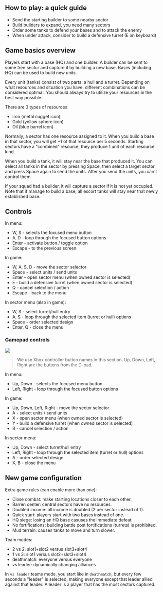 ## How to play: a quick guide

* Send the starting builder to some nearby sector
* Build builders to expand, you need many sectors
* Order some tanks to defend your bases and to attack the enemy
* When under attack, consider to build a defensive turret (E on keyboard)

## Game basics overview

Players start with a base (HQ) and one builder. A builder can be sent to some free
sector and capture it by building a new base. Bases (including HQ) can be used
to build new units.

Every unit (tanks) consist of two parts: a hull and a turret. Depending on what
resources and situation you have, different combinations can be considered optimal.
You should always try to utilize your resources in the best way possible.

There are 3 types of resources:

* Iron (metal nugget icon)
* Gold (yellow sphere icon)
* Oil (blue barrel icon)

Normally, a sector has one resource assigned to it. When you build a base
in that sector, you will get +1 of that resource per 5 seconds.
Starting sectors have a "combined" resource, they produce 1 unit
of each resource kind.

When you build a tank, it will stay near the base that produced it. You can select
all tanks in the sector by pressing Space, then select a target sector and press
Space again to send the units. After you send the units, you can't control them.

If your squad had a builder, it will capture a sector if it is not yet occupied.
Note that if manage to build a base, all escort tanks will stay near that
newly established base.

## Controls

In menu:

* W, S - selects the focused menu button
* A, D - loop through the focused button options
* Enter - activate button / toggle option
* Escape - to the previous screen

In game:

* W, A, S, D - move the sector selector
* Space - select units / send units
* Enter - open sector menu (when owned sector is selected)
* E - build a defensive turret (when owned sector is selected)
* Q - cancel selection / action
* Escape - back to the menu

In sector menu (also in game):

* W, S - select turret/hull entry
* A, S - loop through the selected item (turret or hull) options
* Space - order selected design
* Enter, Q - close the menu

### Gamepad controls

![](https://user-images.githubusercontent.com/580022/45268303-10a03e80-b4ce-11e8-883c-1f586566c040.png)

> We use Xbox controller button names in this section.
> Up, Down, Left, Right are the buttons from the D-pad.

In menu:

* Up, Down - selects the focused menu button
* Left, Right - loop through the focused button options

In game:

* Up, Down, Left, Right - move the sector selector
* A - select units / send units
* X - open sector menu (when owned sector is selected)
* Y - build a defensive turret (when owned sector is selected)
* B - cancel selection / action

In sector menu:

* Up, Down - select turret/hull entry
* Left, Right - loop through the selected item (turret or hull) options
* A - order selected design
* X, B - close the menu

## New game configuration

Extra game rules (can enable more than one):

* Close combat: make starting locations closer to each other.
* Barren center: central sectors have no resources.
* Doubled income: all income is doubled (2 per sector instead of 1).
* Quick start: players start with two bases instead of one.
* HQ siege: losing an HQ base casuses the immediate defeat.
* No fortifications: building battle post fortifications (turrets) is prohibited.
* Mud terrain: causes tanks to move and turn slower.

Team modes:

* 2 vs 2: slot1+slot2 versus slot3+slot4
* 1 vs 3: slot1 versus slot2+slot3+slot4
* deathmatch: everyone versus everyone
* vs leader: dynamically changing alliances

In `vs leader` teams mode, you start like in `deathmatch`, but every few seconds a
"leader" is selected, making everyone except that leader allied against that leader.
A leader is a player that has the most sectors captured.
